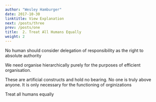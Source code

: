 ```yaml
---
author: "Wesley Hamburger"
date: 2017-10-30
linktitle: View Explanation
next: /posts/three
prev: /posts/one
title:  2. Treat All Humans Equally
weight: 2
---
```



No human should consider delegation of responsibility as the right to absolute authority

We need organise hierarchically purely for the purposes of efficient organisation.

These are artificial constructs and hold no bearing. No one is truly above anyone. It is only necessary for the functioning of orginizations

Treat all humans equally
